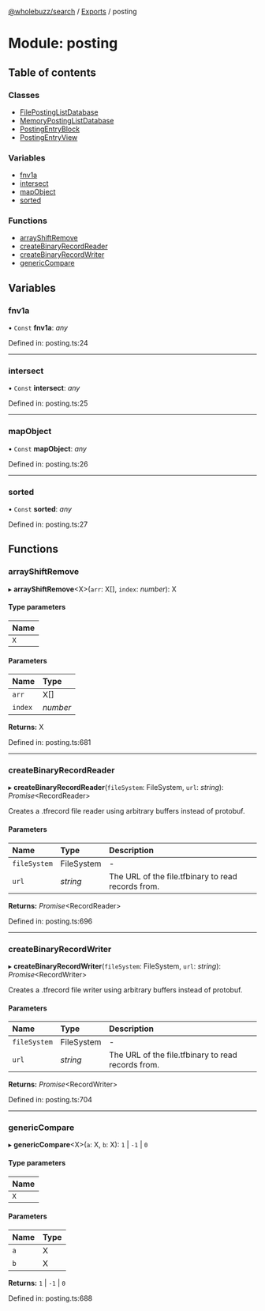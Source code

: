 [@wholebuzz/search](../README.md) / [Exports](../modules.md) / posting

# Module: posting

## Table of contents

### Classes

- [FilePostingListDatabase](../classes/posting.filepostinglistdatabase.md)
- [MemoryPostingListDatabase](../classes/posting.memorypostinglistdatabase.md)
- [PostingEntryBlock](../classes/posting.postingentryblock.md)
- [PostingEntryView](../classes/posting.postingentryview.md)

### Variables

- [fnv1a](posting.md#fnv1a)
- [intersect](posting.md#intersect)
- [mapObject](posting.md#mapobject)
- [sorted](posting.md#sorted)

### Functions

- [arrayShiftRemove](posting.md#arrayshiftremove)
- [createBinaryRecordReader](posting.md#createbinaryrecordreader)
- [createBinaryRecordWriter](posting.md#createbinaryrecordwriter)
- [genericCompare](posting.md#genericcompare)

## Variables

### fnv1a

• `Const` **fnv1a**: *any*

Defined in: posting.ts:24

___

### intersect

• `Const` **intersect**: *any*

Defined in: posting.ts:25

___

### mapObject

• `Const` **mapObject**: *any*

Defined in: posting.ts:26

___

### sorted

• `Const` **sorted**: *any*

Defined in: posting.ts:27

## Functions

### arrayShiftRemove

▸ **arrayShiftRemove**<X\>(`arr`: X[], `index`: *number*): X

#### Type parameters

| Name |
| :------ |
| `X` |

#### Parameters

| Name | Type |
| :------ | :------ |
| `arr` | X[] |
| `index` | *number* |

**Returns:** X

Defined in: posting.ts:681

___

### createBinaryRecordReader

▸ **createBinaryRecordReader**(`fileSystem`: FileSystem, `url`: *string*): *Promise*<RecordReader\>

Creates a .tfrecord file reader using arbitrary buffers instead of protobuf.

#### Parameters

| Name | Type | Description |
| :------ | :------ | :------ |
| `fileSystem` | FileSystem | - |
| `url` | *string* | The URL of the file.tfbinary to read records from. |

**Returns:** *Promise*<RecordReader\>

Defined in: posting.ts:696

___

### createBinaryRecordWriter

▸ **createBinaryRecordWriter**(`fileSystem`: FileSystem, `url`: *string*): *Promise*<RecordWriter\>

Creates a .tfrecord file writer using arbitrary buffers instead of protobuf.

#### Parameters

| Name | Type | Description |
| :------ | :------ | :------ |
| `fileSystem` | FileSystem | - |
| `url` | *string* | The URL of the file.tfbinary to read records from. |

**Returns:** *Promise*<RecordWriter\>

Defined in: posting.ts:704

___

### genericCompare

▸ **genericCompare**<X\>(`a`: X, `b`: X): ``1`` \| ``-1`` \| ``0``

#### Type parameters

| Name |
| :------ |
| `X` |

#### Parameters

| Name | Type |
| :------ | :------ |
| `a` | X |
| `b` | X |

**Returns:** ``1`` \| ``-1`` \| ``0``

Defined in: posting.ts:688
